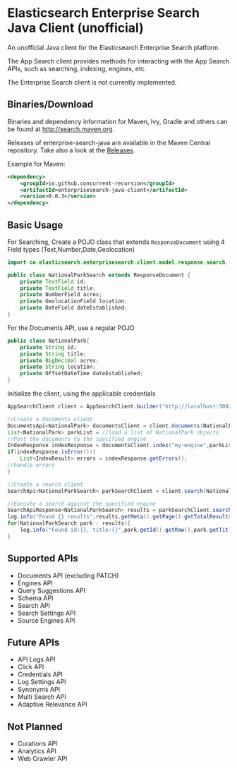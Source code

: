 # Elasticsearch Enterprise Search Java Client (unofficial)

An unofficial Java client for the Elasticsearch Enterprise Search platform.

The App Search client provides methods for interacting with the App Search APIs, such as searching, indexing, engines, etc. 

The Enterprise Search client is not currently implemented.

## Binaries/Download


Binaries and dependency information for Maven, Ivy, Gradle and others can be found at http://search.maven.org.

Releases of enterprise-search-java are available in the Maven Central repository. Take also a look at the [Releases](https://github.com/concurrent-recursion/enterprise-search-java/releases).

Example for Maven:

```xml
<dependency>
    <groupId>io.github.concurrent-recursion</groupId>
    <artifactId>enterprisesearch-java-client</artifactId>
    <version>0.0.3</version>
</dependency>
```

Basic Usage
-----------
For Searching, Create a POJO class that extends `ResponseDocument` using 4 Field types (Text,Number,Date,Geolocation)

```java
import co.elasticsearch.enterprisesearch.client.model.response.search.*;

public class NationalParkSearch extends ResponseDocument {
    private TextField id;
    private TextField title;
    private NumberField acres;
    private GeolocationField location;
    private DateField dateEstablished;
}
```
For the Documents API, use a regular POJO
```java
public class NationalPark{
    private String id;
    private String title;
    private BigDecimal acres;
    private String location;
    private OffsetDateTime dateEstablished;
}
```

Initialize the client, using the applicable credentials
```java
AppSearchClient client = AppSearchClient.builder("http://localhost:3002").clientAuthentication(ClientAuthentication.withBearerAuth("private-priVateToKEnFrOMAppseArCh")).build();

//Create a documents client
DocumentsApi<NationalPark> documentsClient = client.documents(NationalPark.class);
List<NationalPark> parkList = //load a list of NationalPark objects
//Post the documents to the specified engine
IndexResponse indexResponse = documentsClient.index("my-engine",parkList);
if(indexResponse.isError()){
    List<IndexResult> errors = indexResponse.getErrors();
//handle errors
}

//Create a search client
SearchApi<NationalParkSearch> parkSearchClient = client.search(NationalParkSearch.class);

//Execute a search against the specified engine
SearchApiResponse<NationalParkSearch> results = parkSearchClient.search("my-engine",new SearchApiRequest().setQuery("zion"));
log.info("Found {} results",results.getMeta().getPage().getTotalResults());
for(NationalParkSearch park : results){
    log.info("Found id:{}, title:{}",park.getId().getRaw(),park.getTitle().getRaw());
}
```

## Supported APIs
* Documents API (excluding PATCH)
* Engines API
* Query Suggestions API
* Schema API
* Search API
* Search Settings API
* Source Engines API

## Future APIs
* API Logs API
* Click API
* Credentials API
* Log Settings API
* Synonyms API
* Multi Search API
* Adaptive Relevance API

## Not Planned
* Curations API
* Analytics API
* Web Crawler API
